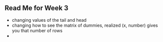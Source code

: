 ## Read Me for Week 3
- changing values of the tail and head
- changing how to see the matrix of dummies, realized (x, number) gives you that number of rows
- 

